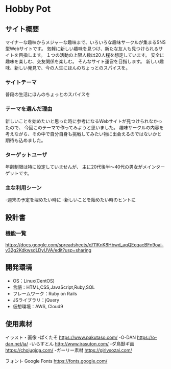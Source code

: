 # Hobby Pot

## サイト概要
マイナーな趣味からメジャーな趣味まで、いろいろな趣味サークルが集まるSNS型Webサイトです。
気軽に新しい趣味を見つけ、新たな友人も見つけられるサイトを目指します。
１つの活動の上限人数は20人程を想定しています。
安全に趣味を楽しむ、交友関係を楽しむ。
そんなサイト運営を目指します。
新しい趣味、新しい発見で、今の人生にほんのちょっとのスパイスを。

### サイトテーマ
普段の生活にほんのちょっとのスパイスを

### テーマを選んだ理由
新しいことを始めたいと思った時に参考になるWebサイトが見つけられなかったので、
今回このテーマで作ってみようと思いました。
趣味サークルの内容を考えながら、その中で自分自身も挑戦してみたい物に出会えるのではないかと
期待も込めました。

### ターゲットユーザ
年齢制限は特に設定していませんが、
主に20代後半〜40代の男女がメインターゲットです。

### 主な利用シーン
-週末の予定を埋めたい時に
-新しいことを始めたい時のヒントに

## 設計書

### 機能一覧
https://docs.google.com/spreadsheets/d/11KnK8Hbwd_aqQEeqacBFn9oai-v32g2KdkwsdLDyUVA/edit?usp=sharing

## 開発環境
- OS：Linux(CentOS)
- 言語：HTML,CSS,JavaScript,Ruby,SQL
- フレームワーク：Ruby on Rails
- JSライブラリ：jQuery
- 仮想環境：AWS, Cloud9

## 使用素材
イラスト・画像
-ぱくたそ
https://www.pakutaso.com/
-O-DAN
https://o-dan.net/ja/
-いらすとん
http://www.irasuton.com/
-ダ鳥獣ギ画
https://chojugiga.com/
-ガーリー素材
https://girlysozai.com/

フォント
Google Fonts
https://fonts.google.com/
